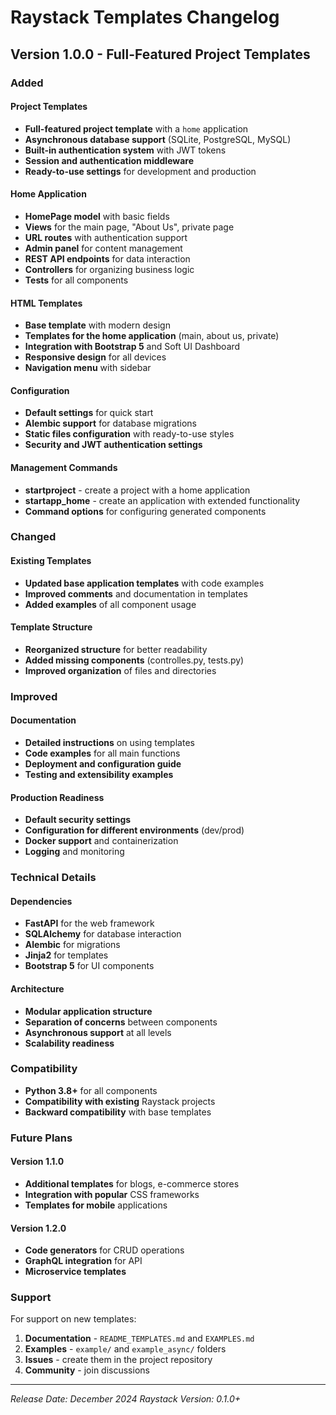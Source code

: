# Raystack Templates Changelog

## Version 1.0.0 - Full-Featured Project Templates

### Added

#### Project Templates
- **Full-featured project template** with a `home` application
- **Asynchronous database support** (SQLite, PostgreSQL, MySQL)
- **Built-in authentication system** with JWT tokens
- **Session and authentication middleware**
- **Ready-to-use settings** for development and production

#### Home Application
- **HomePage model** with basic fields
- **Views** for the main page, "About Us", private page
- **URL routes** with authentication support
- **Admin panel** for content management
- **REST API endpoints** for data interaction
- **Controllers** for organizing business logic
- **Tests** for all components

#### HTML Templates
- **Base template** with modern design
- **Templates for the home application** (main, about us, private)
- **Integration with Bootstrap 5** and Soft UI Dashboard
- **Responsive design** for all devices
- **Navigation menu** with sidebar

#### Configuration
- **Default settings** for quick start
- **Alembic support** for database migrations
- **Static files configuration** with ready-to-use styles
- **Security and JWT authentication settings**

#### Management Commands
- **startproject** - create a project with a home application
- **startapp_home** - create an application with extended functionality
- **Command options** for configuring generated components

### Changed

#### Existing Templates
- **Updated base application templates** with code examples
- **Improved comments** and documentation in templates
- **Added examples** of all component usage

#### Template Structure
- **Reorganized structure** for better readability
- **Added missing components** (controlles.py, tests.py)
- **Improved organization** of files and directories

### Improved

#### Documentation
- **Detailed instructions** on using templates
- **Code examples** for all main functions
- **Deployment and configuration guide**
- **Testing and extensibility examples**

#### Production Readiness
- **Default security settings**
- **Configuration for different environments** (dev/prod)
- **Docker support** and containerization
- **Logging** and monitoring

### Technical Details

#### Dependencies
- **FastAPI** for the web framework
- **SQLAlchemy** for database interaction
- **Alembic** for migrations
- **Jinja2** for templates
- **Bootstrap 5** for UI components

#### Architecture
- **Modular application structure**
- **Separation of concerns** between components
- **Asynchronous support** at all levels
- **Scalability readiness**

### Compatibility

- **Python 3.8+** for all components
- **Compatibility with existing** Raystack projects
- **Backward compatibility** with base templates

### Future Plans

#### Version 1.1.0
- **Additional templates** for blogs, e-commerce stores
- **Integration with popular** CSS frameworks
- **Templates for mobile** applications

#### Version 1.2.0
- **Code generators** for CRUD operations
- **GraphQL integration** for API
- **Microservice templates**

### Support

For support on new templates:

1. **Documentation** - `README_TEMPLATES.md` and `EXAMPLES.md`
2. **Examples** - `example/` and `example_async/` folders
3. **Issues** - create them in the project repository
4. **Community** - join discussions

---

*Release Date: December 2024*
*Raystack Version: 0.1.0+*


